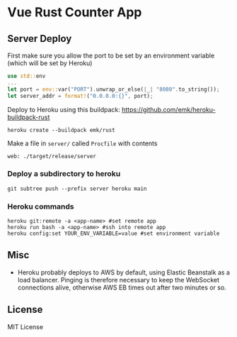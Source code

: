 # Vue Rust Counter App


## Server Deploy
First make sure you allow the port to be set by an environment variable (which will be set by Heroku)
```rs
use std::env
...
let port = env::var("PORT").unwrap_or_else(|_| "8080".to_string());
let server_addr = format!("0.0.0.0:{}", port);
```

Deploy to Heroku using this buildpack: https://github.com/emk/heroku-buildpack-rust
```
heroku create --buildpack emk/rust
```

Make a file in ```server/``` called ```Procfile``` with contents
```
web: ./target/release/server
```

### Deploy a subdirectory to heroku
```
git subtree push --prefix server heroku main
```

### Heroku commands
```
heroku git:remote -a <app-name> #set remote app
heroku run bash -a <app-name> #ssh into remote app
heroku config:set YOUR_ENV_VARIABLE=value #set environment variable
```

## Misc
- Heroku probably deploys to AWS by default, using Elastic Beanstalk as a load balancer. Pinging is therefore necessary to keep the WebSocket connections alive, otherwise AWS EB times out after two minutes or so.

## License
MIT License
